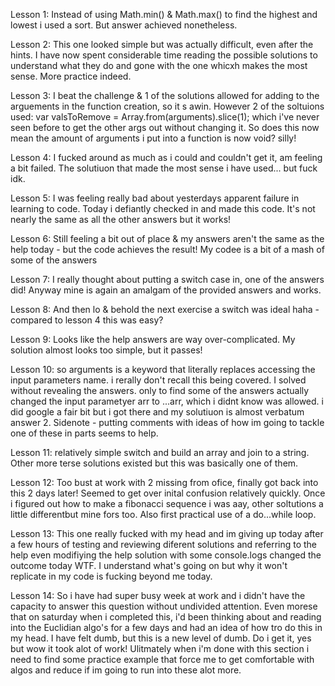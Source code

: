 Lesson 1: Instead of using Math.min() & Math.max() to find the highest and lowest i used a sort. But answer achieved nonetheless.

Lesson 2: This one looked simple but was actually difficult, even after the hints. I have now spent considerable time reading the possible solutions to understand what they do and gone with the one whicxh makes the most sense. More practice indeed.

Lesson 3: I beat the challenge & 1 of the solutions allowed for adding to the arguements in the function creation, so it s awin. However 2 of the soltuions used: var valsToRemove = Array.from(arguments).slice(1); which i've never seen before to get the other args out without changing it. So does this now mean the amount of arguments i put into a function is now void? silly!

Lesson 4: I fucked around as much as i could and couldn't get it, am feeling a bit failed. The solutiuon that made the most sense i have used... but fuck idk.

Lesson 5: I was feeling really bad about yesterdays apparent failure in learning to code. Today i defiantly checked in and made this code. It's not nearly the same as all the other answers but it works!

Lesson 6: Still feeling a bit out of place & my answers aren't the same as the help today - but the code achieves the result! My codee is a bit of a mash of some of the answers

Lesson 7: I really thought about putting a switch case in, one of the answers did! Anyway mine is again an amalgam of the provided answers and works.

Lesson 8: And then lo & behold the next exercise a switch was ideal haha - compared to lesson 4 this was easy? 

Lesson 9: Looks like the help answers are way over-complicated. My solution almost looks too simple, but it passes!

Lesson 10: so arguments is a keyword that literally replaces accessing the input parameters name. i rerally don't recall this being covered. I solved without revealing the answers. only to find some of the answers actually changed the input parametyer arr to ...arr, which i didnt know was allowed. i did google a fair bit but i got there and my solutiuon is almost verbatum answer 2.
Sidenote - putting comments with ideas of how im going to tackle one of these in parts seems to help.

Lesson 11: relatively simple switch and build an array and join to a string. Other more terse solutions existed but this was basically one of them.

Lesson 12: Too bust at work with 2 missing from ofice, finally got back into this 2 days later! Seemed to get over inital confusion relatively quickly. Once i figured out how to make a fibonacci sequence i was aay, other soltutions a little differentbut mine fors too. Also first practical use of a do...while loop.

Lesson 13: This one really fucked with my head and im giving up today after a few hours of testing and reviewing diferent solutions and referring to the help even modifiying the help solution with some console.logs changed the outcome today WTF. I understand what's going on but why it won't replicate in my code is fucking beyond me today.

Lesson 14: So i have had super busy week at work and i didn't have the capacity to answer this question without undivided attention. Even morese that on saturday when i completed this, i'd been thinking about and reading into the Euclidian algo's for a few days and had an idea of how tro do this in my head. I have felt dumb, but this is a new level of dumb. Do i get it, yes but wow it took alot of work!
Ulitmately when i'm done with this section i need to find some practice example that force me to get comfortable with algos and reduce if im going to run into these alot more.